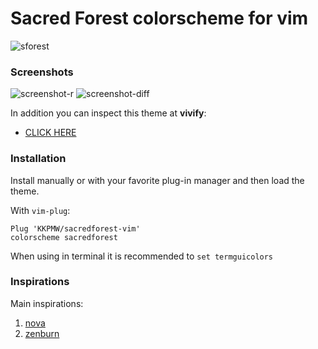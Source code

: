 # Sacred Forest colorscheme for vim #

![sforest](https://i.imgur.com/BygNPLS.jpg)

### Screenshots ###

![screenshot-r](https://i.imgur.com/znw5UJ0.png)
![screenshot-diff](https://i.imgur.com/ABX08tR.png)

In addition you can inspect this theme at **vivify**:

* [CLICK HERE](http://bytefluent.com/vivify/index.php?remote=raw.githubusercontent.com%2FKKPMW%2Fmoonshine-vim%2Fmaster%2Fcolors%2Fmoonshine_minimal.vim)

### Installation ###

Install manually or with your favorite plug-in manager and then load the theme.

With `vim-plug`:

    Plug 'KKPMW/sacredforest-vim'
    colorscheme sacredforest

When using in terminal it is recommended to `set termguicolors`

### Inspirations ###

Main inspirations:

1. [nova](https://github.com/trevordmiller/nova-vim)
2. [zenburn](http://kippura.org/zenburnpage/)

